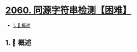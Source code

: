 # [2060. 同源字符串检测【困难】](https://github.com/tnotesjs/TNotes.leetcode/tree/main/notes/2060.%20%E5%90%8C%E6%BA%90%E5%AD%97%E7%AC%A6%E4%B8%B2%E6%A3%80%E6%B5%8B%E3%80%90%E5%9B%B0%E9%9A%BE%E3%80%91)

<!-- region:toc -->

- [1. 📝 概述](#1--概述)

<!-- endregion:toc -->

## 1. 📝 概述
